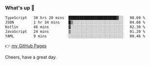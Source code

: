 ### What's up 👋

<!--START_SECTION:waka-->

```txt
TypeScript   30 hrs 20 mins  ██████████████████████▓░░   90.69 %
JSON         1 hr 34 mins    █▒░░░░░░░░░░░░░░░░░░░░░░░   04.68 %
Kotlin       46 mins         ▓░░░░░░░░░░░░░░░░░░░░░░░░   02.30 %
JavaScript   24 mins         ▒░░░░░░░░░░░░░░░░░░░░░░░░   01.20 %
YAML         9 mins          ░░░░░░░░░░░░░░░░░░░░░░░░░   00.46 %
```

<!--END_SECTION:waka-->

👉 [my GitHub Pages](https://ykzhukian.github.io)

Cheers, have a great day.

